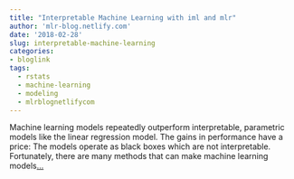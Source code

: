 ```yaml
---
title: "Interpretable Machine Learning with iml and mlr"
author: 'mlr-blog.netlify.com'
date: '2018-02-28'
slug: interpretable-machine-learning
categories:
- bloglink
tags:
  - rstats
  - machine-learning
  - modeling
  - mlrblognetlifycom
---
```


Machine learning models repeatedly outperform interpretable, parametric models like the linear regression model. The gains in performance have a price: The models operate as black boxes which are not interpretable. Fortunately, there are many methods that can make machine learning models[... <i class="fas fa-external-link-alt"></i>](https://mlr-blog.netlify.com/post/2018-04-30-interpretable-machine-learning-iml-and-mlr/)

